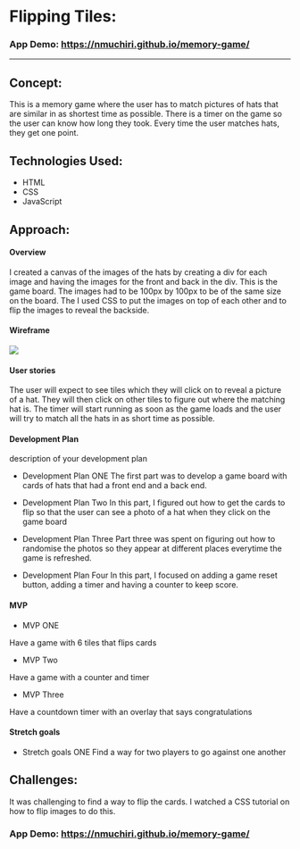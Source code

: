 
# Flipping Tiles: 

### App Demo: https://nmuchiri.github.io/memory-game/

---

## Concept:

This is a memory game where the user has to match pictures of hats that are similar in as shortest time as possible. There is a timer on the game so the user can know how long they took. Every time the user matches hats, they get one point. 

## Technologies Used:

* HTML
* CSS
* JavaScript 


## Approach:

#### Overview
I created a canvas of the images of the hats by creating a div for each image and having the images for the front and back in the div. This is the game board. The images had to be 100px by 100px to be of the same size on the board. 
The I used CSS to put the images on top of each other and to flip the images to reveal the backside. 

#### Wireframe

<img src= "Memory Game Images/Memory game wireframe.HEIC.pdf">

#### User stories

The user will expect to see tiles which they will click on to reveal a picture of a hat. They will then click on other tiles to figure out where the matching hat is. The timer will start running as soon as the game loads and the user will try to match all the hats in as short time as possible. 

#### Development Plan 

description of your development plan 

* Development Plan  ONE
The first part was to develop a game board with cards of hats that had a front end and a back end. 

* Development Plan  Two
In this part, I figured out how to get the cards to flip so that the user can see a photo of a hat when they click on the game board

* Development Plan  Three 
Part three was spent on figuring out how to randomise the photos so they appear at different places everytime the game is refreshed. 

* Development Plan  Four
In this part, I focused on adding a game reset button, adding a timer and having a counter to keep score. 

#### MVP

* MVP ONE

Have a game with 6 tiles that flips cards

* MVP Two

Have a game with a counter and timer 

* MVP Three 

Have a countdown timer with an overlay that says congratulations


#### Stretch goals

* Stretch goals ONE
Find a way for two players to go against one another

## Challenges:

It was challenging to find a way to flip the cards. I watched a CSS tutorial on how to flip images to do this.  

### App Demo: https://nmuchiri.github.io/memory-game/

